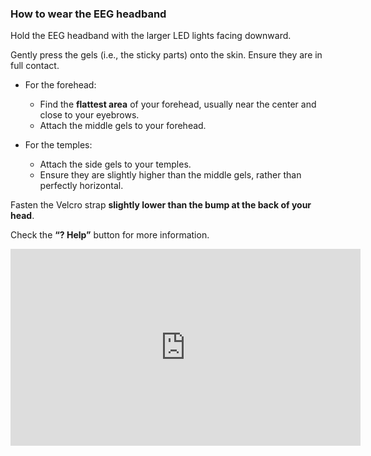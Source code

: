### How to wear the EEG headband

Hold the EEG headband with the larger LED lights facing downward.

Gently press the gels (i.e., the sticky parts) onto the skin. Ensure they are in full contact.

- For the forehead:
  - Find the **flattest area** of your forehead, usually near the center and close to your eyebrows.
  - Attach the middle gels to your forehead.

- For the temples:
  - Attach the side gels to your temples.
  - Ensure they are slightly higher than the middle gels, rather than perfectly horizontal.

Fasten the Velcro strap **slightly lower than the bump at the back of your head**.

Check the **“? Help”** button for more information.

<iframe width="560" height="315" 
        src="https://www.youtube.com/embed/TRJcIeSam28?si=GqUzpNKyhvF2rIvF&rel=0" 
        title="YouTube video player" 
        frameborder="0" 
        allow="accelerometer; encrypted-media; gyroscope;" 
        referrerpolicy="strict-origin-when-cross-origin">
</iframe>